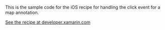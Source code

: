 This is the sample code for the iOS recipe for handling the click event for a map annotation.

[See the recipe at developer.xamarin.com](http://developer.xamarin.com/recipes/ios/content_controls/map_view/handle_annotation_click/)
